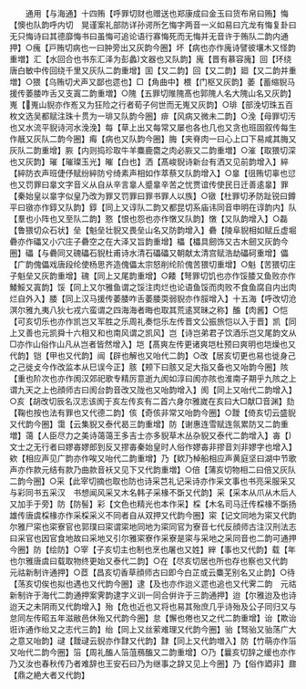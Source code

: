 <!-- { "loadSidebar": true } -->
　　通用【与海通】十四贿【呼罪切财也赠送也郑康成曰金玉曰货布帛曰贿】悔【懊也队韵呼内切　晃谨案礼部防详孙谔所乞悔字两音一义如易曰亢龙有悔复卦曰无只悔诗曰其德靡悔书曰虽悔可追论语行寡悔死而无悔并无音许于贿队二韵内通押】○瘣【戸贿切病也一曰肿旁出又灰韵今圈】坏【病也亦作廆诗譬彼壤木又怪韵重増】汇【水回合也书东汇泽为彭蠡文器也又队韵】廆【晋有慕容廆】回【环绕唐白敏中传回绕千里又灰队二韵重增】囬【又二韵】回【又二韵】廻【又二韵并重増】○猥【乌贿切犬声又鄙也遝也】□【角曲中】椳【门枢又灰韵】萎【蓄缩貎马援传萎腇咋舌又支寘二韵重増】○隗【五罪切陮隗髙也郭隗人名大隗山名又灰韵】嵬【嵬山貎亦作峞又为狂险之行者荀子何世而无嵬又灰韵】○琲【部浼切珠五百枚文选吴都赋注珠十贯为一琲又队韵今圈】痱【风病又微未二韵】○浼【母罪切汚也又水流平貎诗河水浼浼】每【草上出又每常又屡也各也几也又贪也班固叙传每生作旤又灰队二韵今圈】痗【病也又队韵今圈】脢【夹脊肉一曰心上口下易咸其脢又灰队二韵重增】脄【内则捣珍取牛羊麋鹿麕之肉必脄又二韵重増】○漼【取猥切深也又灰韵】璀【璀璨玉光】皠【白也】洒【髙峻貎诗新台有洒又见前韵增入】綷【綷防衣声班倢伃赋纷綷防兮绮素声相如作萃蔡又队韵增入】○辠【徂贿切辜也愆也又罚罪曰辠文字音义从自从辛言辠人蹙辠辛苦之忧贾谊传使民日迁善逺辠】罪【秦始皇以辠字似皇乃改为罪又罚罪曰罪书罪人以族】○镦【杜罪切矛防趾锐曰鐏平曰镦亦作錞又队韵】錞【同上又谆队二韵又都昆切系庙讳同音申明在谆韵内】队【羣也小阵也又至队二韵】憝【恨也怨也亦作憞又队韵】憞【又队韵增入】○磊【鲁猥切众石状】垒【魁垒壮貎又畏垒山名又防韵增入】礨【陵阜貎相如赋丘虚堀礨亦作礧又小穴庄子礨空之在大泽又旨韵重增】櫑【櫑具劒饰又古木劒又灰韵今圈】礧【与礨同又磈礧石貎杜甫诗水清石礧礧又朝献太清宫赋浩劫礧砢重增】儡【广韵傀儡戏唐段纶使杨思齐造傀儡太宗怒削纶阶傀苦猥切重增】○魁【苦猥切庄子魁垒又灰韵重增】磈【同上又尾韵重增】○餧【弩罪切饥也亦作馁腇又鱼败亦作鯘鮾又寘韵】馁【同上又尔雅鱼谓之馁注肉烂也论语鱼馁而肉败不食鱼腐自内出肉烂自外入】腇【同上汉马援传萎腇咋舌萎腇耎弱貎亦作脮增入】十五海【呼改切沧溟尔雅九夷八狄七戎六蛮谓之四海海者晦也取其荒逺冥昧之称】醢【肉酱】○恺【可亥切乐也亦作凯岂又军胜之乐周礼奏恺乐左传晋文公振旅恺以入于晋】凯【同上又善也元凯舜十六相又和也南风谓之凯风】岂【诗岂弟君子饮酒乐岂又尾韵文从□亦作山俗作山凡从岂者皆然增入】垲【髙爽左传更诸爽垲杜预曰爽明也垲燥也又代韵】铠【甲也又代韵】闿【辟也解也又咍代二韵】○改【居亥切更也易也徙身己之己徙攴今作改监本从巳误今正】胲【颊下曰胲又足大指又备也又咍韵今圈】陔【重也阶次也亦作阂汉郊祀歌专精厉意逝九阂如淳曰阂亦陔也淮南子期乎九陔之上谓九天之上也顔师古曰阂台韵音改又陇也又咍韵增入】阂【同上又咍代二韵增入】○亥【胡改切辰名汉志该阂于亥左传亥有二首六身尔雅嵗在亥曰大□献□音渊】劾【鞠也按也法有罪也又代德二韵】侅【奇侅非常又咍韵今圈】○靉【倚亥切云盛貎又代韵今圈】霭【云集貎又泰代曷三韵重增】防【谢惠连雪赋连氛累防又二韵重増】蔼【人臣尽力之美诗蔼蔼王多吉士亦多貎草木丛杂貎又泰代二韵增入】毐【文士之无行者曰嫪毐嫪郎到反又摎毐秦始皇时人俗作嫪毐非摎音刘非嫪字也增入】欸【相应声见广韵亦作唉又咍代二韵重增】乃【欵乃棹船相应声黄庭坚曰湖中节歌声亦作款元结有款乃曲款音袄又见下又代韵重増】○倍【蒲亥切物相二曰倍又灰队二韵今圈】○采【此宰切摘也取也防也诗采芑礼记采诗亦作采文事也书亮采服采又与彩同书五采汉　书想闻风采又木名韩子采椽不斲又代韵】采【采本从爪从木后人又加手于旁】防【防髻】彩【文色也精光也本作采】棌【木名司马迁传棌椽不斲扬雄传唐虞棌椽亦作采棌采义不同者自从双押又代韵今圈】寀【记文同地为寀又代韵尔雅尸寀也寀寮官也郭璞曰寀谓寀地同地为寀同官为寮音七代反顔师古注汉刑法志曰采官也因官食地故曰采地又引尔雅寀寮作采寮是寀与采地之采同音也二韵可通押今圈】防【绘防】○宰【子亥切主也制也烹也屠也又姓】縡【事也又代韵】载【年也尔雅唐虞曰载取物终更始又泰代二韵】○在【尽亥切居也所也存也察也又代韵　元祜新制许通押】○茝【昌亥切香草顔师古曰即今白芷或云麋芜别名又止韵】○待【荡亥切俟也拟也遇也又代韵今圈】逮【及也亦作迨义遝也追也又代霁二韵　元祜新制许于海代二韵通押案霁韵逮字义训一同合倂许于三韵通押】迨【尔雅迨及也诗迨天之未阴雨又代韵增入】殆【危也近也又将也易其殆庶几乎诗殆及公子同归又与怠同左传昭五年滋敝邑休殆又代韵今圈】怠【懈也倦也又之代二韵重增】诒【欺诒诳诈通作绐又之志代三韵】绐【同上又丝萦难理又代韵今圈】骀【驽骀又骀荡广大之意又咍韵】叇【靉叇云貎亦作霴又代韵】霴【同上又代韵増入】防【竹萌亦作箈又咍代二韵今圈】箈【周礼醢人箈菹鴈醢又二韵重增】○乃【曩亥切辞之缓也亦作乃又汝也春秋传乃者难辞也王安石曰乃为继事之辞又见上今圈】乃【俗作廼非】鼐【鼎之絶大者又代韵】
